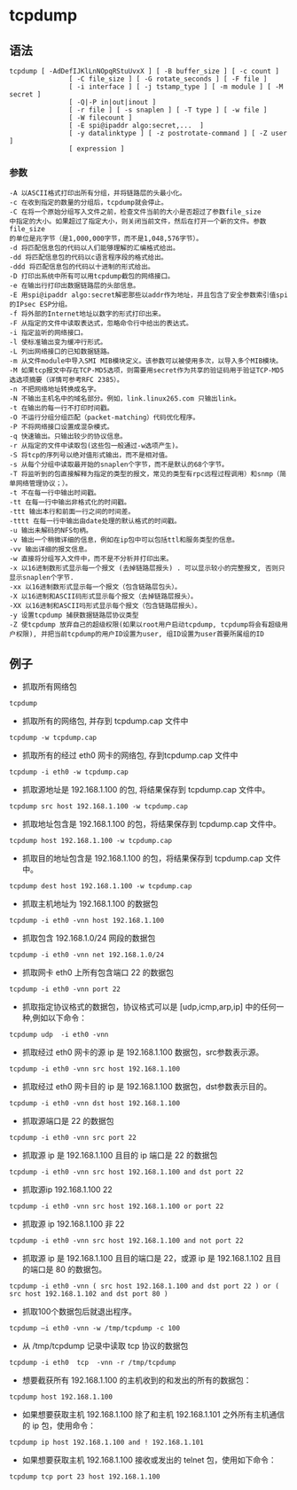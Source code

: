 # tcpdump
## 语法
```shell
tcpdump [ -AdDefIJKlLnNOpqRStuUvxX ] [ -B buffer_size ] [ -c count ]
               [ -C file_size ] [ -G rotate_seconds ] [ -F file ]
               [ -i interface ] [ -j tstamp_type ] [ -m module ] [ -M secret ]
               [ -Q|-P in|out|inout ]
               [ -r file ] [ -s snaplen ] [ -T type ] [ -w file ]
               [ -W filecount ]
               [ -E spi@ipaddr algo:secret,...  ]
               [ -y datalinktype ] [ -z postrotate-command ] [ -Z user ]
               [ expression ]
```

### 参数
```shell
-A 以ASCII格式打印出所有分组，并将链路层的头最小化。
-c 在收到指定的数量的分组后，tcpdump就会停止。
-C 在将一个原始分组写入文件之前，检查文件当前的大小是否超过了参数file_size
中指定的大小。如果超过了指定大小，则关闭当前文件，然后在打开一个新的文件。参数 file_size
的单位是兆字节（是1,000,000字节，而不是1,048,576字节）。
-d 将匹配信息包的代码以人们能够理解的汇编格式给出。
-dd 将匹配信息包的代码以c语言程序段的格式给出。
-ddd 将匹配信息包的代码以十进制的形式给出。
-D 打印出系统中所有可以用tcpdump截包的网络接口。
-e 在输出行打印出数据链路层的头部信息。
-E 用spi@ipaddr algo:secret解密那些以addr作为地址，并且包含了安全参数索引值spi的IPsec ESP分组。
-f 将外部的Internet地址以数字的形式打印出来。
-F 从指定的文件中读取表达式，忽略命令行中给出的表达式。
-i 指定监听的网络接口。
-l 使标准输出变为缓冲行形式。
-L 列出网络接口的已知数据链路。
-m 从文件module中导入SMI MIB模块定义。该参数可以被使用多次，以导入多个MIB模块。
-M 如果tcp报文中存在TCP-MD5选项，则需要用secret作为共享的验证码用于验证TCP-MD5选选项摘要（详情可参考RFC 2385）。
-n 不把网络地址转换成名字。
-N 不输出主机名中的域名部分。例如，link.linux265.com 只输出link。
-t 在输出的每一行不打印时间戳。
-O 不运行分组分组匹配（packet-matching）代码优化程序。
-P 不将网络接口设置成混杂模式。
-q 快速输出。只输出较少的协议信息。
-r 从指定的文件中读取包(这些包一般通过-w选项产生)。
-S 将tcp的序列号以绝对值形式输出，而不是相对值。
-s 从每个分组中读取最开始的snaplen个字节，而不是默认的68个字节。
-T 将监听到的包直接解释为指定的类型的报文，常见的类型有rpc远程过程调用）和snmp（简单网络管理协议；）。
-t 不在每一行中输出时间戳。
-tt 在每一行中输出非格式化的时间戳。
-ttt 输出本行和前面一行之间的时间差。
-tttt 在每一行中输出由date处理的默认格式的时间戳。
-u 输出未解码的NFS句柄。
-v 输出一个稍微详细的信息，例如在ip包中可以包括ttl和服务类型的信息。
-vv 输出详细的报文信息。
-w 直接将分组写入文件中，而不是不分析并打印出来。
-x 以16进制数形式显示每一个报文 (去掉链路层报头) . 可以显示较小的完整报文, 否则只显示snaplen个字节.
-xx 以16进制数形式显示每一个报文（包含链路层包头）。
-X 以16进制和ASCII码形式显示每个报文（去掉链路层报头）。
-XX 以16进制和ASCII吗形式显示每个报文（包含链路层报头）。
-y 设置tcpdump 捕获数据链路层协议类型
-Z 使tcpdump 放弃自己的超级权限(如果以root用户启动tcpdump, tcpdump将会有超级用户权限), 并把当前tcpdump的用户ID设置为user, 组ID设置为user首要所属组的ID
```

## 例子

- 抓取所有网络包
```shell
tcpdump
```

- 抓取所有的网络包, 并存到 tcpdump.cap 文件中
```shell
tcpdump -w tcpdump.cap
```
- 抓取所有的经过 eth0 网卡的网络包, 存到tcpdump.cap 文件中
```shell
tcpdump -i eth0 -w tcpdump.cap
```

- 抓取源地址是 192.168.1.100 的包, 将结果保存到 tcpdump.cap 文件中。
```shell
tcpdump src host 192.168.1.100 -w tcpdump.cap
```

- 抓取地址包含是 192.168.1.100 的包，将结果保存到 tcpdump.cap 文件中。
```shell
tcpdump host 192.168.1.100 -w tcpdump.cap
```

- 抓取目的地址包含是 192.168.1.100 的包，将结果保存到 tcpdump.cap 文件中。
```shell
tcpdump dest host 192.168.1.100 -w tcpdump.cap
```
- 抓取主机地址为 192.168.1.100 的数据包
```shell
tcpdump -i eth0 -vnn host 192.168.1.100
```
- 抓取包含 192.168.1.0/24 网段的数据包
```shell
tcpdump -i eth0 -vnn net 192.168.1.0/24
```

- 抓取网卡 eth0 上所有包含端口 22 的数据包
```shell
tcpdump -i eth0 -vnn port 22
```

- 抓取指定协议格式的数据包，协议格式可以是 [udp,icmp,arp,ip] 中的任何一种,例如以下命令：
```shell
tcpdump udp  -i eth0 -vnn
```

- 抓取经过 eth0 网卡的源 ip 是 192.168.1.100 数据包，src参数表示源。
```shell
tcpdump -i eth0 -vnn src host 192.168.1.100
```

- 抓取经过 eth0 网卡目的 ip 是 192.168.1.100 数据包，dst参数表示目的。
```shell
tcpdump -i eth0 -vnn dst host 192.168.1.100
```

- 抓取源端口是 22 的数据包
```shell
tcpdump -i eth0 -vnn src port 22
```

- 抓取源 ip 是 192.168.1.100 且目的 ip 端口是 22 的数据包
```shell
tcpdump -i eth0 -vnn src host 192.168.1.100 and dst port 22
```

- 抓取源ip 192.168.1.100 22
```shell
tcpdump -i eth0 -vnn src host 192.168.1.100 or port 22
```

- 抓取源 ip 192.168.1.100 非 22
```shell
tcpdump -i eth0 -vnn src host 192.168.1.100 and not port 22
```

- 抓取源 ip 是 192.168.1.100 且目的端口是 22，或源 ip 是 192.168.1.102 且目的端口是 80 的数据包。
```shell
tcpdump -i eth0 -vnn ( src host 192.168.1.100 and dst port 22 ) or ( src host 192.168.1.102 and dst port 80 )
```

- 抓取100个数据包后就退出程序。
```shell
tcpdump –i eth0 -vnn -w /tmp/tcpdump -c 100
```
- 从 /tmp/tcpdump 记录中读取 tcp 协议的数据包
```shell
tcpdump -i eth0  tcp  -vnn -r /tmp/tcpdump
```

- 想要截获所有 192.168.1.100 的主机收到的和发出的所有的数据包：
```shell
tcpdump host 192.168.1.100
```

- 如果想要获取主机 192.168.1.100 除了和主机 192.168.1.101 之外所有主机通信的 ip 包，使用命令：
```shell
tcpdump ip host 192.168.1.100 and ! 192.168.1.101
```

- 如果想要获取主机 192.168.1.100 接收或发出的 telnet 包，使用如下命令：
```shell
tcpdump tcp port 23 host 192.168.1.100
```
